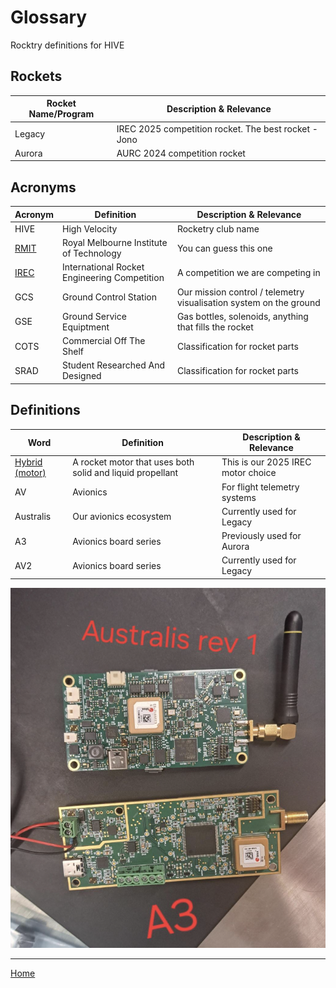 # Glossary

Rocktry definitions for HIVE

## Rockets

| Rocket Name/Program | Description & Relevance |
| --- | --- |
| Legacy | IREC 2025 competition rocket. The best rocket - Jono |
| Aurora | AURC 2024 competition rocket|

## Acronyms

| Acronym | Definition | Description & Relevance |
| --- | --- | --- |
| HIVE | High Velocity | Rocketry club name |
| [RMIT](https://www.rmit.edu.au/) | Royal Melbourne Institute of Technology | You can guess this one |
| [IREC](https://www.soundingrocket.org/2025-irec.html) | International Rocket Engineering Competition | A competition we are competing in |
| GCS | Ground Control Station | Our mission control / telemetry visualisation system on the ground |
| GSE | Ground Service Equiptment | Gas bottles, solenoids, anything that fills the rocket |
| COTS | Commercial Off The Shelf | Classification for rocket parts |
| SRAD | Student Researched And Designed | Classification for rocket parts |



## Definitions

| Word | Definition | Description & Relevance |
| --- | --- | --- |
| [Hybrid (motor)](https://en.wikipedia.org/wiki/Hybrid-propellant_rocket) | A rocket motor that uses both solid and liquid propellant | This is our 2025 IREC motor choice |
| AV | Avionics | For flight telemetry systems |
| Australis | Our avionics ecosystem | Currently used for Legacy |
| A3 | Avionics board series  | Previously used for Aurora |
| AV2 | Avionics board series  | Currently used for Legacy |


![AV Board Comparison](assets/A3-Australis-rev1.png)


---

[Home](../README.md)
